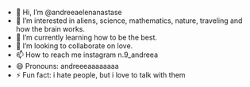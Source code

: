 - 👋 Hi, I’m @andreeaelenanastase
- 👀 I’m interested in aliens, science, mathematics, nature, traveling and how the brain works.
- 🌱 I’m currently learning how to be the best.
- 💞️ I’m looking to collaborate on love.
- 📫 How to reach me instagram n.9_andreea
- 😄 Pronouns: andreeeaaaaaaaa
- ⚡ Fun fact: i hate people, but i love to talk with them

<!---
andreeaelenanastase/andreeaelenanastase is a ✨ special ✨ repository because its `README.md` (this file) appears on your GitHub profile.
You can click the Preview link to take a look at your changes.
--->
